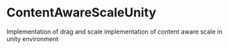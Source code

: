 # ContentAwareScaleUnity
Implementation of drag and scale implementation of content aware scale in unity environment

